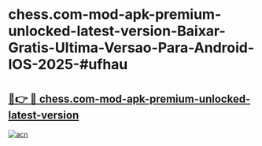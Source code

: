 # chess.com-mod-apk-premium-unlocked-latest-version-Baixar-Gratis-Ultima-Versao-Para-Android-IOS-2025-#ufhau

# <h2><a href="https://ainizakaria.my?title=chess.com-mod-apk-premium-unlocked-latest-version&ref=24M">🔗👉 🔴 chess.com-mod-apk-premium-unlocked-latest-version</a></h2>

[![acn](https://github.com/user-attachments/assets/0f9c940e-d8b0-45ae-aac7-cd30a18b3e1c)](https://ainizakaria.my?title=chess.com-mod-apk-premium-unlocked-latest-version&ref=24M)

